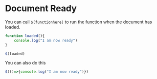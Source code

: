 # Document Ready

You can call `$(functionhere)` to run the function when the document has loaded.

```javascript
function loaded(){
    console.log("I am now ready")
}

$(loaded)
```

You can also do this

```javascript
$(()=>{console.log("I am now ready")})
```

